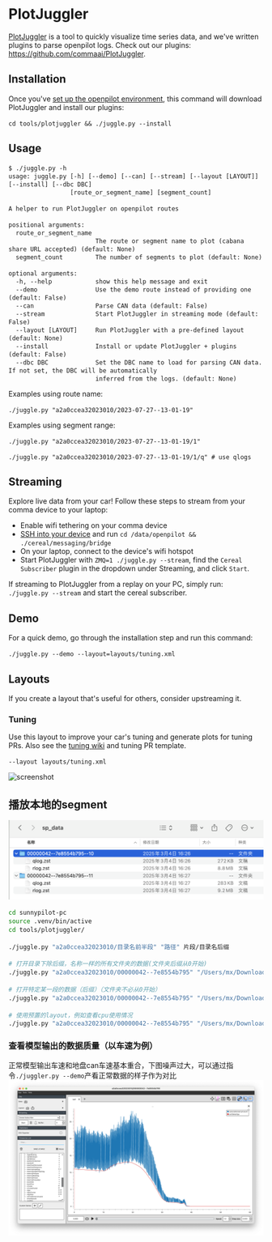 # PlotJuggler

[PlotJuggler](https://github.com/facontidavide/PlotJuggler) is a tool to quickly visualize time series data, and we've written plugins to parse openpilot logs. Check out our plugins: https://github.com/commaai/PlotJuggler.

## Installation

Once you've [set up the openpilot environment](../README.md), this command will download PlotJuggler and install our plugins:

`cd tools/plotjuggler && ./juggle.py --install`

## Usage

```
$ ./juggle.py -h
usage: juggle.py [-h] [--demo] [--can] [--stream] [--layout [LAYOUT]] [--install] [--dbc DBC]
                 [route_or_segment_name] [segment_count]

A helper to run PlotJuggler on openpilot routes

positional arguments:
  route_or_segment_name
                        The route or segment name to plot (cabana share URL accepted) (default: None)
  segment_count         The number of segments to plot (default: None)

optional arguments:
  -h, --help            show this help message and exit
  --demo                Use the demo route instead of providing one (default: False)
  --can                 Parse CAN data (default: False)
  --stream              Start PlotJuggler in streaming mode (default: False)
  --layout [LAYOUT]     Run PlotJuggler with a pre-defined layout (default: None)
  --install             Install or update PlotJuggler + plugins (default: False)
  --dbc DBC             Set the DBC name to load for parsing CAN data. If not set, the DBC will be automatically
                        inferred from the logs. (default: None)

```

Examples using route name:

`./juggle.py "a2a0ccea32023010/2023-07-27--13-01-19"`

Examples using segment range:

`./juggle.py "a2a0ccea32023010/2023-07-27--13-01-19/1"`

`./juggle.py "a2a0ccea32023010/2023-07-27--13-01-19/1/q" # use qlogs`

## Streaming

Explore live data from your car! Follow these steps to stream from your comma device to your laptop:
- Enable wifi tethering on your comma device
- [SSH into your device](https://github.com/commaai/openpilot/wiki/SSH) and run `cd /data/openpilot && ./cereal/messaging/bridge`
- On your laptop, connect to the device's wifi hotspot
- Start PlotJuggler with `ZMQ=1 ./juggle.py --stream`, find the `Cereal Subscriber` plugin in the dropdown under Streaming, and click `Start`.

If streaming to PlotJuggler from a replay on your PC, simply run: `./juggle.py --stream` and start the cereal subscriber.

## Demo

For a quick demo, go through the installation step and run this command:

`./juggle.py --demo --layout=layouts/tuning.xml`

## Layouts

If you create a layout that's useful for others, consider upstreaming it.

### Tuning

Use this layout to improve your car's tuning and generate plots for tuning PRs. Also see the [tuning wiki](https://github.com/commaai/openpilot/wiki/Tuning) and tuning PR template.

`--layout layouts/tuning.xml`


![screenshot](https://i.imgur.com/cizHCH3.png)

## 播放本地的segment

![dir](./pic/dir.png)

```bash
cd sunnypilot-pc
source .venv/bin/active
cd tools/plotjuggler/

./juggle.py "a2a0ccea32023010/目录名前半段" "路径" 片段/目录名后缀

# 打开目录下除后缀，名称一样的所有文件夹的数据(文件夹后缀从0开始)
./juggle.py "a2a0ccea32023010/00000042--7e8554b795" "/Users/mx/Downloads/sp_data"

# 打开特定某一段的数据（后缀）（文件夹不必从0开始）
./juggle.py "a2a0ccea32023010/00000042--7e8554b795" "/Users/mx/Downloads/sp_data" 10

# 使用预置的layout，例如查看cpu使用情况
./juggle.py "a2a0ccea32023010/00000042--7e8554b795" "/Users/mx/Downloads/sp_data" 10 --layout=layouts/system_lag_debug.xml
```

### 查看模型输出的数据质量（以车速为例）
正常模型输出车速和地盘can车速基本重合，下图噪声过大，可以通过指令`./juggler.py --demo`产看正常数据的样子作为对比
![juggler](./pic/juggler.png)
